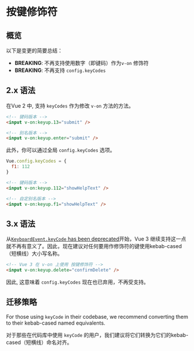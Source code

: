 # 按键修饰符

## 概览

以下是变更的简要总结：

- **BREAKING**: 不再支持使用数字（即键码）作为`v-on` 修饰符
- **BREAKING**: 不再支持 `config.keyCodes`

## 2.x 语法

在Vue 2 中, 支持 `keyCodes` 作为修改 `v-on` 方法的方法。

```html
<!-- 键码版本 -->
<input v-on:keyup.13="submit" />

<!-- 别名版本 -->
<input v-on:keyup.enter="submit" />
```

此外，你可以通过全局 `config.keyCodes` 选项。

```js
Vue.config.keyCodes = {
  f1: 112
}
```

```html
<!-- 键码版本 -->
<input v-on:keyup.112="showHelpText" />

<!-- 自定别名版本 -->
<input v-on:keyup.f1="showHelpText" />
```

## 3.x 语法

从[`KeyboardEvent.keyCode` has been deprecated](https://developer.mozilla.org/en-US/docs/Web/API/KeyboardEvent/keyCode)开始，Vue 3 继续支持这一点就不再有意义了。因此，现在建议对任何要用作修饰符的键使用kebab-cased（短横线）大小写名称。


```html
<!-- Vue 3 在 v-on 上使用 按键修饰符 -->
<input v-on:keyup.delete="confirmDelete" />
```

因此, 这意味着 `config.keyCodes` 现在也已弃用，不再受支持。

## 迁移策略

For those using `keyCode` in their codebase, we recommend converting them to their kebab-cased named equivalents.

对于那些在代码库中使用 `keyCode` 的用户，我们建议将它们转换为它们的kebab-cased（短横线）命名对齐。